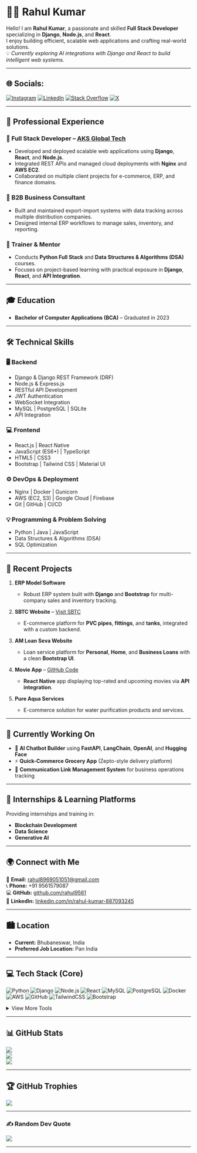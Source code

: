 # 👨‍💻 Rahul Kumar  

Hello! I am **Rahul Kumar**, a passionate and skilled **Full Stack Developer** specializing in **Django**, **Node.js**, and **React**.  
I enjoy building efficient, scalable web applications and crafting real-world solutions.  
💡 *Currently exploring AI integrations with Django and React to build intelligent web systems.*  

---

## 🌐 Socials:
[![Instagram](https://img.shields.io/badge/Instagram-%23E4405F.svg?logo=Instagram&logoColor=white)](https://www.instagram.com/imrahul____007/) 
[![LinkedIn](https://img.shields.io/badge/LinkedIn-%230077B5.svg?logo=linkedin&logoColor=white)](https://linkedin.com/in/rahul-kumar-887093245) 
[![Stack Overflow](https://img.shields.io/badge/-Stackoverflow-FE7A16?logo=stack-overflow&logoColor=white)](https://stackoverflow.com/users/20373450/rahul-kumar) 
[![X](https://img.shields.io/badge/X-black.svg?logo=X&logoColor=white)](https://x.com/rahul95615)  

---

## 🏢 Professional Experience  

### 🔹 Full Stack Developer – [AKS Global Tech](https://www.aksglobaltech.com/)
- Developed and deployed scalable web applications using **Django**, **React**, and **Node.js**.  
- Integrated REST APIs and managed cloud deployments with **Nginx** and **AWS EC2**.  
- Collaborated on multiple client projects for e-commerce, ERP, and finance domains.  

### 🔹 B2B Business Consultant  
- Built and maintained export-import systems with data tracking across multiple distribution companies.  
- Designed internal ERP workflows to manage sales, inventory, and reporting.  

### 🔹 Trainer & Mentor  
- Conducts **Python Full Stack** and **Data Structures & Algorithms (DSA)** courses.  
- Focuses on project-based learning with practical exposure in **Django**, **React**, and **API Integration**.  

---

## 🎓 Education  
- **Bachelor of Computer Applications (BCA)** – Graduated in 2023  

---

## 🛠️ Technical Skills  

### 🖥️ Backend  
- Django & Django REST Framework (DRF)  
- Node.js & Express.js  
- RESTful API Development  
- JWT Authentication  
- WebSocket Integration  
- MySQL | PostgreSQL | SQLite  
- API Integration  

### 💻 Frontend  
- React.js | React Native  
- JavaScript (ES6+) | TypeScript  
- HTML5 | CSS3  
- Bootstrap | Tailwind CSS | Material UI  

### ⚙️ DevOps & Deployment  
- Nginx | Docker | Gunicorn  
- AWS (EC2, S3) | Google Cloud | Firebase  
- Git | GitHub | CI/CD  

### 💡 Programming & Problem Solving  
- Python | Java | JavaScript  
- Data Structures & Algorithms (DSA)  
- SQL Optimization  

---

## 📌 Recent Projects  

1. **ERP Model Software**  
   - Robust ERP system built with **Django** and **Bootstrap** for multi-company sales and inventory tracking.  

2. **SBTC Website** – [Visit SBTC](https://www.sbtc.one)  
   - E-commerce platform for **PVC pipes**, **fittings**, and **tanks**, integrated with a custom backend.  

3. **AM Loan Seva Website**  
   - Loan service platform for **Personal**, **Home**, and **Business Loans** with a clean **Bootstrap UI**.  

4. **Movie App** – [GitHub Code](https://github.com/rahul9561)  
   - **React Native** app displaying top-rated and upcoming movies via **API integration**.  

5. **Pure Aqua Services**  
   - E-commerce solution for water purification products and services.  

---

## 🧠 Currently Working On  
- 🚀 **AI Chatbot Builder** using **FastAPI**, **LangChain**, **OpenAI**, and **Hugging Face**  
- ⚡ **Quick-Commerce Grocery App** (Zepto-style delivery platform)  
- 🧩 **Communication Link Management System** for business operations tracking  

---

## 🎯 Internships & Learning Platforms  
Providing internships and training in:  
- **Blockchain Development**  
- **Data Science**  
- **Generative AI**  

---

## 🌍 Connect with Me  

📧 **Email:** [rahul8969051051@gmail.com](mailto:rahul8969051051@gmail.com)  
📞 **Phone:** +91 9561579087  
💻 **GitHub:** [github.com/rahul9561](https://github.com/rahul9561)  
🔗 **LinkedIn:** [linkedin.com/in/rahul-kumar-887093245](https://www.linkedin.com/in/rahul-kumar-887093245/)  

---

## 🏙️ Location  
- **Current:** Bhubaneswar, India  
- **Preferred Job Location:** Pan India  

---

## 💻 Tech Stack (Core)
![Python](https://img.shields.io/badge/python-3670A0?style=for-the-badge&logo=python&logoColor=ffdd54)
![Django](https://img.shields.io/badge/django-%23092E20.svg?style=for-the-badge&logo=django&logoColor=white)
![Node.js](https://img.shields.io/badge/node.js-339933?style=for-the-badge&logo=nodedotjs&logoColor=white)
![React](https://img.shields.io/badge/react-%2320232a.svg?style=for-the-badge&logo=react&logoColor=%2361DAFB)
![MySQL](https://img.shields.io/badge/mysql-4479A1.svg?style=for-the-badge&logo=mysql&logoColor=white)
![PostgreSQL](https://img.shields.io/badge/postgresql-%23316192.svg?style=for-the-badge&logo=postgresql&logoColor=white)
![Docker](https://img.shields.io/badge/docker-%230db7ed.svg?style=for-the-badge&logo=docker&logoColor=white)
![AWS](https://img.shields.io/badge/aws-%23FF9900.svg?style=for-the-badge&logo=amazon-aws&logoColor=white)
![GitHub](https://img.shields.io/badge/github-%23121011.svg?style=for-the-badge&logo=github&logoColor=white)
![TailwindCSS](https://img.shields.io/badge/tailwindcss-%2338B2AC.svg?style=for-the-badge&logo=tailwind-css&logoColor=white)
![Bootstrap](https://img.shields.io/badge/bootstrap-%238511FA.svg?style=for-the-badge&logo=bootstrap&logoColor=white)

<details>
  <summary>View More Tools</summary>
  
  ![Nginx](https://img.shields.io/badge/nginx-%23009639.svg?style=for-the-badge&logo=nginx&logoColor=white)
  ![Gunicorn](https://img.shields.io/badge/gunicorn-%298729.svg?style=for-the-badge&logo=gunicorn&logoColor=white)
  ![MongoDB](https://img.shields.io/badge/MongoDB-%234ea94b.svg?style=for-the-badge&logo=mongodb&logoColor=white)
  ![React Native](https://img.shields.io/badge/react_native-%2320232a.svg?style=for-the-badge&logo=react&logoColor=%2361DAFB)
  ![Firebase](https://img.shields.io/badge/firebase-a08021?style=for-the-badge&logo=firebase&logoColor=ffcd34)
  ![CI/CD](https://img.shields.io/badge/CI%2FCD-blue?style=for-the-badge&logo=jenkins)
  ![Vite](https://img.shields.io/badge/vite-%23646CFF.svg?style=for-the-badge&logo=vite&logoColor=white)
  ![GraphQL](https://img.shields.io/badge/graphql-E10098?style=for-the-badge&logo=graphql&logoColor=white)
</details>

---

## 📊 GitHub Stats
![](https://github-readme-stats.vercel.app/api?username=rahul9561&theme=dark&hide_border=false&include_all_commits=true&count_private=true)<br/>
![](https://github-readme-streak-stats.herokuapp.com/?user=rahul9561&theme=dark&hide_border=false)<br/>
![](https://github-readme-stats.vercel.app/api/top-langs/?username=rahul9561&theme=dark&hide_border=false&layout=compact)

---

## 🏆 GitHub Trophies
![](https://github-profile-trophy.vercel.app/?username=rahul9561&theme=radical&no-frame=false&no-bg=true&margin-w=4)

---

### ✍️ Random Dev Quote
![](https://quotes-github-readme.vercel.app/api?type=horizontal&theme=radical)

---

<!-- Proudly created by Rahul Kumar -->

